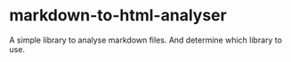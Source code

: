 # markdown-to-html-analyser

A simple library to analyse markdown files.
And determine which library to use.

